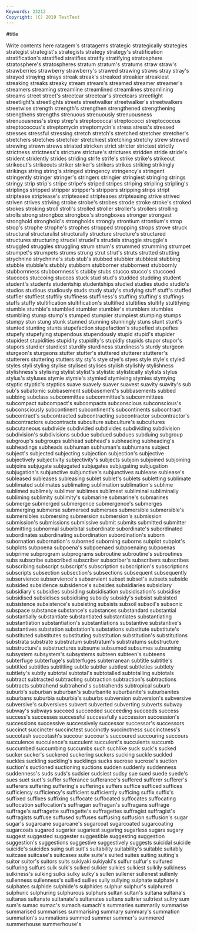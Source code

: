 ```yaml
---
Keywords: 23212
Copyright: (C) 2019 TestTest
---
```


#title

Write contents here
ratagem's stratagems strategic strategically
strategies strategist strategist's strategists strategy strategy's stratification stratification's stratified stratifies
stratify stratifying stratosphere stratosphere's stratospheres stratum stratum's stratums straw straw's
strawberries strawberry strawberry's strawed strawing straws stray stray's strayed straying
strays streak streak's streaked streakier streakiest streaking streaks streaky stream
stream's streamed streamer streamer's streamers streaming streamline streamlined streamlines streamlining
streams street street's streetcar streetcar's streetcars streetlight streetlight's streetlights streets
streetwalker streetwalker's streetwalkers streetwise strength strength's strengthen strengthened strengthening strengthens
strengths strenuous strenuously strenuousness strenuousness's strep strep's streptococcal streptococci streptococcus
streptococcus's streptomycin streptomycin's stress stress's stressed stresses stressful stressing stretch
stretch's stretched stretcher stretcher's stretchers stretches stretchier stretchiest stretching stretchy
strew strewed strewing strewn strews striated stricken strict stricter strictest
strictly strictness strictness's stricture stricture's strictures stridden stride stride's strident
stridently strides striding strife strife's strike strike's strikeout strikeout's strikeouts
striker striker's strikers strikes striking strikingly strikings string string's stringed
stringency stringency's stringent stringently stringer stringer's stringers stringier stringiest stringing
strings stringy strip strip's stripe stripe's striped stripes striping stripling
stripling's striplings stripped stripper stripper's strippers stripping strips stript striptease
striptease's stripteased stripteases stripteasing strive strived striven strives striving strobe
strobe's strobes strode stroke stroke's stroked strokes stroking stroll stroll's
strolled stroller stroller's strollers strolling strolls strong strongbox strongbox's strongboxes
stronger strongest stronghold stronghold's strongholds strongly strontium strontium's strop strop's
strophe strophe's strophes stropped stropping strops strove struck structural structuralist
structurally structure structure's structured structures structuring strudel strudel's strudels struggle
struggle's struggled struggles struggling strum strum's strummed strumming strumpet strumpet's
strumpets strums strung strut strut's struts strutted strutting strychnine strychnine's
stub stub's stubbed stubbier stubbiest stubbing stubble stubble's stubbly stubborn
stubborner stubbornest stubbornly stubbornness stubbornness's stubby stubs stucco stucco's stuccoed
stuccoes stuccoing stuccos stuck stud stud's studded studding student student's
students studentship studentships studied studies studio studio's studios studious studiously
studs study study's studying stuff stuff's stuffed stuffier stuffiest stuffily
stuffiness stuffiness's stuffing stuffing's stuffings stuffs stuffy stultification stultification's stultified
stultifies stultify stultifying stumble stumble's stumbled stumbler stumbler's stumblers stumbles
stumbling stump stump's stumped stumpier stumpiest stumping stumps stumpy stun
stung stunk stunned stunning stunningly stuns stunt stunt's stunted stunting
stunts stupefaction stupefaction's stupefied stupefies stupefy stupefying stupendous stupendously stupid
stupid's stupider stupidest stupidities stupidity stupidity's stupidly stupids stupor stupor's
stupors sturdier sturdiest sturdily sturdiness sturdiness's sturdy sturgeon sturgeon's sturgeons
stutter stutter's stuttered stutterer stutterer's stutterers stuttering stutters sty sty's
stye stye's styes style style's styled styles styli styling stylise
stylised stylises stylish stylishly stylishness stylishness's stylising stylist stylist's stylistic
stylistically stylists stylus stylus's styluses stymie stymie's stymied stymieing stymies
stymying styptic styptic's styptics suave suavely suaver suavest suavity suavity's
sub sub's subatomic subbasement subbasement's subbasements subbed subbing subclass subcommittee
subcommittee's subcommittees subcompact subcompact's subcompacts subconscious subconscious's subconsciously subcontinent subcontinent's
subcontinents subcontract subcontract's subcontracted subcontracting subcontractor subcontractor's subcontractors subcontracts subculture
subculture's subcultures subcutaneous subdivide subdivided subdivides subdividing subdivision subdivision's subdivisions
subdue subdued subdues subduing subgroup subgroup's subgroups subhead subhead's subheading
subheading's subheadings subheads subhuman subhuman's subhumans subject subject's subjected subjecting
subjection subjection's subjective subjectively subjectivity subjectivity's subjects subjoin subjoined subjoining
subjoins subjugate subjugated subjugates subjugating subjugation subjugation's subjunctive subjunctive's subjunctives
sublease sublease's subleased subleases subleasing sublet sublet's sublets subletting sublimate
sublimated sublimates sublimating sublimation sublimation's sublime sublimed sublimely sublimer sublimes
sublimest subliminal subliminally subliming sublimity sublimity's submarine submarine's submarines submerge
submerged submergence submergence's submerges submerging submerse submersed submerses submersible submersible's
submersibles submersing submersion submersion's submission submission's submissions submissive submit submits
submitted submitter submitting subnormal suborbital subordinate subordinate's subordinated subordinates subordinating
subordination subordination's suborn subornation subornation's suborned suborning suborns subplot subplot's
subplots subpoena subpoena's subpoenaed subpoenaing subpoenas subprime subprogram subprograms subroutine
subroutine's subroutines subs subscribe subscribed subscriber subscriber's subscribers subscribes subscribing
subscript subscript's subscription subscription's subscriptions subscripts subsection subsection's subsections subsequent
subsequently subservience subservience's subservient subset subset's subsets subside subsided subsidence
subsidence's subsides subsidiaries subsidiary subsidiary's subsidies subsiding subsidisation subsidisation's subsidise
subsidised subsidises subsidising subsidy subsidy's subsist subsisted subsistence subsistence's subsisting
subsists subsoil subsoil's subsonic subspace substance substance's substances substandard substantial
substantially substantiate substantiated substantiates substantiating substantiation substantiation's substantiations substantive substantive's
substantives substation substation's substations substitute substitute's substituted substitutes substituting substitution
substitution's substitutions substrata substrate substratum substratum's substratums substructure substructure's substructures
subsume subsumed subsumes subsuming subsystem subsystem's subsystems subteen subteen's subteens
subterfuge subterfuge's subterfuges subterranean subtitle subtitle's subtitled subtitles subtitling subtle
subtler subtlest subtleties subtlety subtlety's subtly subtotal subtotal's subtotalled subtotalling
subtotals subtract subtracted subtracting subtraction subtraction's subtractions subtracts subtrahend subtrahend's
subtrahends subtropical suburb suburb's suburban suburban's suburbanite suburbanite's suburbanites suburbans
suburbia suburbia's suburbs subversion subversion's subversive subversive's subversives subvert subverted
subverting subverts subway subway's subways succeed succeeded succeeding succeeds success
success's successes successful successfully succession succession's successions successive successively successor
successor's successors succinct succincter succinctest succinctly succinctness succinctness's succotash succotash's
succour succour's succoured succouring succours succulence succulence's succulent succulent's succulents
succumb succumbed succumbing succumbs such suchlike suck suck's sucked sucker
sucker's suckered suckering suckers sucking suckle suckled suckles suckling suckling's
sucklings sucks sucrose sucrose's suction suction's suctioned suctioning suctions sudden
suddenly suddenness suddenness's suds suds's sudsier sudsiest sudsy sue sued
suede suede's sues suet suet's suffer sufferance sufferance's suffered sufferer
sufferer's sufferers suffering suffering's sufferings suffers suffice sufficed suffices sufficiency
sufficiency's sufficient sufficiently sufficing suffix suffix's suffixed suffixes suffixing suffocate
suffocated suffocates suffocating suffocation suffocation's suffragan suffragan's suffragans suffrage suffrage's
suffragette suffragette's suffragettes suffragist suffragist's suffragists suffuse suffused suffuses suffusing
suffusion suffusion's sugar sugar's sugarcane sugarcane's sugarcoat sugarcoated sugarcoating sugarcoats
sugared sugarier sugariest sugaring sugarless sugars sugary suggest suggested suggester
suggestible suggesting suggestion suggestion's suggestions suggestive suggestively suggests suicidal suicide
suicide's suicides suing suit suit's suitability suitability's suitable suitably suitcase
suitcase's suitcases suite suite's suited suites suiting suiting's suitor suitor's
suitors suits sukiyaki sukiyaki's sulfur sulfur's sulfured sulfuring sulfurs sulk
sulk's sulked sulkier sulkies sulkiest sulkily sulkiness sulkiness's sulking sulks
sulky sulky's sullen sullener sullenest sullenly sullenness sullenness's sullied sullies
sully sullying sulphate sulphate's sulphates sulphide sulphide's sulphides sulphur sulphur's
sulphured sulphuric sulphuring sulphurous sulphurs sultan sultan's sultana sultana's sultanas
sultanate sultanate's sultanates sultans sultrier sultriest sultry sum sum's sumac
sumac's sumach sumach's summaries summarily summarise summarised summarises summarising summary
summary's summation summation's summations summed summer summer's summered summerhouse summerhouse's
